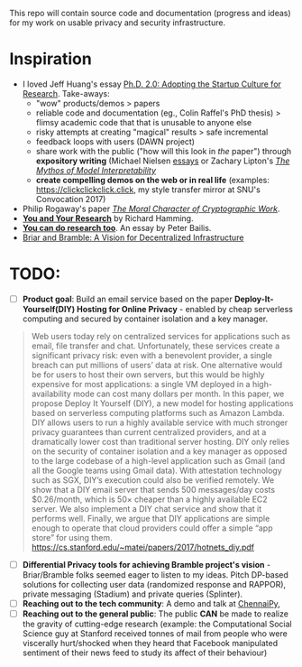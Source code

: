 This repo will contain source code and documentation (progress and ideas) for my work on usable privacy and security infrastructure.

# Inspiration
- I loved Jeff Huang's essay [Ph.D. 2.0: Adopting the Startup Culture for Research](http://jeffhuang.com/adopting_the_startup_culture_for_research.html). Take-aways: 
  - "wow" products/demos > papers
  - reliable code and documentation (eg., Colin Raffel's PhD thesis) > flimsy academic code that that is unusable to anyone else
  - risky attempts at creating "magical" results > safe incremental 
  - feedback loops with users (DAWN project)
  - share work with the public ("how will this look in *the* paper") through **expository writing** (Michael Nielsen [essays](https://distill.pub/2017/aia/) or Zachary Lipton's *[The Mythos of Model Interpretability](https://arxiv.org/pdf/1606.03490v2.pdf)*
  - **create compelling demos on the web or in real life** (examples: https://clickclickclick.click,  my style transfer mirror at SNU's Convocation 2017)
- Philip Rogaway's paper *[The Moral Character of Cryptographic Work](http://web.cs.ucdavis.edu/~rogaway/papers/moral-fn.pdf)*.
- **[You and Your Research](https://www.cs.virginia.edu/~robins/YouAndYourResearch.html)** by Richard Hamming.
- **[You can do research too](http://www.bailis.org/blog/you-can-do-research-too/)**. An essay by Peter Bailis.
- [Briar and Bramble: A Vision for Decentralized Infrastructure](https://dymaxion.org/essays/briarvision.html)

# TODO:

- [ ] **Product goal**: Build an email service based on the paper **Deploy-It-Yourself(DIY) Hosting for Online Privacy** - enabled by cheap serverless computing and secured by container isolation and a key manager.

> Web users today rely on centralized services for applications such as email, file transfer and chat. Unfortunately, these services create a significant privacy risk: even with a benevolent provider, a single breach can put millions of users’ data at risk. One alternative would be for users to host their own servers, but this would be highly expensive for most applications: a single VM deployed in a high-availability mode can cost many dollars per month. In this paper, we propose Deploy It Yourself (DIY), a new model for hosting applications based on serverless computing platforms such as Amazon Lambda. DIY allows users to run a highly available service with much stronger privacy guarantees than current centralized providers, and at a dramatically lower cost than traditional server hosting. DIY only relies on the security of container isolation and a key manager as opposed to the large codebase of a high-level application such as Gmail (and all the Google teams using Gmail data). With attestation technology such as SGX, DIY’s execution could also be verified remotely. We show that a DIY email server that sends 500 messages/day costs $0.26/month, which is 50× cheaper than a highly available EC2 server. We also implement a DIY chat service and show that it performs well. Finally, we argue that DIY applications are simple enough to operate that cloud providers could offer a simple “app store” for using them.
> https://cs.stanford.edu/~matei/papers/2017/hotnets_diy.pdf

- [ ] **Differential Privacy tools for achieving Bramble project's vision** - Briar/Bramble folks seemed eager to listen to my ideas. Pitch DP-based solutions for collecting user data (randomized response and RAPPOR), private messaging (Stadium) and private queries (Splinter).
- [ ] **Reaching out to the tech community**: A demo and talk at [ChennaiPy](http://chennaipy.org/),
- [ ] **Reaching out to the general public**: The public **CAN** be made to realize the gravity of cutting-edge research (example: the Computational Social Science guy at Stanford received tonnes of mail from people who were viscerally hurt/shocked when they heard that Facebook manipulated sentiment of their news feed to study its affect of their behaviour)
